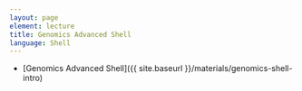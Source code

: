 ```yaml
---
layout: page
element: lecture
title: Genomics Advanced Shell
language: Shell
---
```


* [Genomics Advanced Shell]({{ site.baseurl }}/materials/genomics-shell-intro)